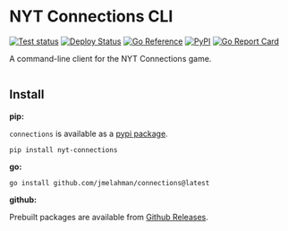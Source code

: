 # NYT Connections CLI

[![Test status](https://github.com/jmelahman/connections/actions/workflows/test.yml/badge.svg)](https://github.com/jmelahman/connections/actions)
[![Deploy Status](https://github.com/jmelahman/connections/actions/workflows/release.yml/badge.svg)](https://github.com/jmelahman/connections/actions)
[![Go Reference](https://pkg.go.dev/badge/github.com/jmelahman/connections.svg)](https://pkg.go.dev/github.com/jmelahman/connections)
[![PyPI](https://img.shields.io/pypi/v/connections.svg)]()
[![Go Report Card](https://goreportcard.com/badge/github.com/jmelahman/connections)](https://goreportcard.com/report/github.com/jmelahman/connections)

A command-line client for the NYT Connections game.

<p align="center">
  <picture align="center">
    <source media="(prefers-color-scheme: dark)" srcset="https://github.com/jmelahman/connections/blob/master/demo_dark.png">
    <source media="(prefers-color-scheme: light)" srcset="https://github.com/jmelahman/connections/blob/master/demo_light.png">
    <img alt="" src="https://github.com/jmelahman/connections/blob/master/demo_light.png">
  </picture>
</p>

## Install

**pip:**

`connections` is available as a [pypi package](https://pypi.org/project/nyt-connections/).

```shell
pip install nyt-connections
```

**go:**

```shell
go install github.com/jmelahman/connections@latest
```

**github:**

Prebuilt packages are available from [Github Releases](https://github.com/jmelahman/connections/releases).
